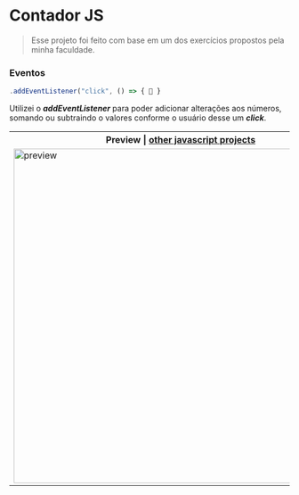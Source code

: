 # Contador JS

> Esse projeto foi feito com base em um dos exercícios propostos pela minha faculdade.

### Eventos

```javascript
.addEventListener("click", () => { 🧐 }
```

Utilizei o _**addEventListener**_ para poder adicionar alterações aos números, somando ou subtraindo o valores conforme o usuário desse um _**click**_.

<table>
    <tr>
        <th>Preview | <a href="https://github.com/RenanSouz/Javascript">other javascript projects</a></th>
    </tr>
    <tr>
        <td><img width="600px" src="https://user-images.githubusercontent.com/101893896/193991081-77d7f912-bdba-4d56-bd96-7db02a757f0b.png" alt="preview"/></td>
    </tr>
</table>
